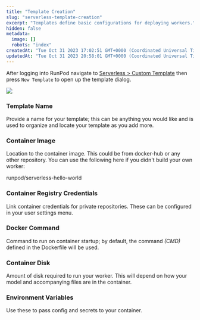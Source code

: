 ```yaml
---
title: "Template Creation"
slug: "serverless-template-creation"
excerpt: "Templates define basic configurations for deploying workers."
hidden: false
metadata: 
  image: []
  robots: "index"
createdAt: "Tue Oct 31 2023 17:02:51 GMT+0000 (Coordinated Universal Time)"
updatedAt: "Tue Oct 31 2023 20:58:01 GMT+0000 (Coordinated Universal Time)"
---
```


After logging into RunPod navigate to [Serverless > Custom Template](https://www.runpod.io/console/serverless/user/templates) then press `New Template` to open up the template dialog.

![](https://files.readme.io/99cd8c7-image.png)

### Template Name

Provide a name for your template; this can be anything you would like and is used to organize and locate your template as you add more.

### Container Image

Location to the container image. This could be from docker-hub or any other repository. You can use the following here if you didn't build your own worker:

runpod/serverless-hello-world

### Container Registry Credentials

Link container credentials for private repositories. These can be configured in your user settings menu.

### Docker Command

Command to run on container startup; by default, the command _(CMD)_ defined in the Dockerfile will be used.

### Container Disk

Amount of disk required to run your worker. This will depend on how your model and accompanying files are in the container.

### Environment Variables

Use these to pass config and secrets to your container.
